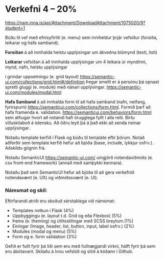 # Verkefni 4 – 20%
https://nam.inna.is/api/Attachment/DownloadAttachment/1075020/9?student=1

Búðu til vef með efnisyfirliti (e. menu) sem inniheldur þrjár vefsíður (forsíða, leikarar og hafa
samband).

**Forsíðan** á að innihalda helstu upplýsingar um ákveðna bíómynd (texti, listi)

**Leikarar** vefsíðan á að innihalda upplýsingar um 4 leikara úr myndinni, mynd, nafn, helstu upplýsingar

í grindar uppsetningu (e. grid layout) https://semantic-ui.com/collections/grid.html#/definition
Þegar smellt er á persónu þá opnast spretti gluggi (e. module) með nánari upplýsingar.
https://semantic-ui.com/modules/modal.html

**Hafa Samband** á að innhalda form til að hafa samband (nafn, netfang, fyrirspurn) https://semanticui.com/collections/form.html.
Formið þarf að hafa framenda e. validation. https://semanticui.com/behaviors/form.html
sem athugar hvort að notandi hafi örugglega fyllt í alla reiti. Birtu
villuskilaboð á íslensku. Að öðru leyti þá á það ekki að senda neinar upplýsingar.


Notaðu template kerfið í Flask og búðu til template eftir þörum. Notað aðferðir sem template kerfið
hefur að bjóða (base, include, lykkjur osfrv.). Aðskildu gögnin frá.


Notaðu SemanticUI https://semantic-ui.com/ umgjörð notendaviðmóts (e. css front-end framework)
(annað með samþykki kennara).


Notaðu það sem SemanticUI hefur að bjóða til að gera verkefnið notendavænt (e. UX) og
viðmótssvænt (e. UI).


### Námsmat og skil:
Eftirfarandi atriði eru skoðuð sérstaklega við námsmat:
* Templates notkun í Flask (4%)
* Uppbyggingu (e. layout t.d. Grid og eða Flexbox) (5%)
* Þema (e. theming) og útlitsstilingar með SCSS breytum.(1%)
* Einingar (Image, header, list, button, input, label osfrv.) (2%)
* Modules (modal og menu) (5%)
* Form og e. form validation (3%)


Gefið er fullt fyrir þá liði sem eru með fullnægjandi virkni, hálft fyrir þá sem eru ábótavant.
Skilaðu á Innu vefslóð og slóð á kóðann í Github.
